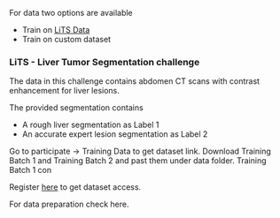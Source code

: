 For data two options are available

- Train on [LiTS Data](https://competitions.codalab.org/competitions/17094)
- Train on custom dataset

### LiTS - Liver Tumor Segmentation challenge
The data in this challenge contains abdomen CT scans with contrast enhancement for liver lesions.

The provided segmentation contains

- A rough liver segmentation as Label 1
- An accurate expert lesion segmentation as Label 2 

Go to participate &rarr; Training Data to get dataset link. 
Download Training Batch 1 and Training Batch 2 and past them under data folder.
Training Batch 1 con



Register [here](https://competitions.codalab.org/competitions/17094) to get dataset access.

For data preparation check here.